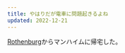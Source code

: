 ```yaml
---
title: やはりだが電車に問題起きるよね
updated: 2022-12-21
---
```


[Rothenburg](https://sotaro.io/travel/2022-12-20-rothenburg)からマンハイムに帰宅した。
